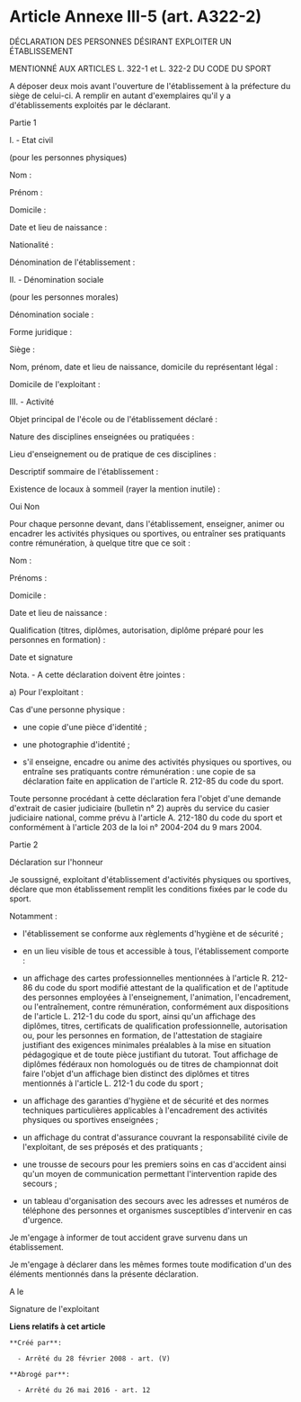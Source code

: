 # Article Annexe III-5 (art. A322-2)

DÉCLARATION DES PERSONNES DÉSIRANT EXPLOITER UN ÉTABLISSEMENT

MENTIONNÉ AUX ARTICLES L. 322-1 et L. 322-2 DU CODE DU SPORT

A déposer deux mois avant l'ouverture de l'établissement à la préfecture du siège de celui-ci. A remplir en autant
d'exemplaires qu'il y a d'établissements exploités par le déclarant.

Partie 1

I. - Etat civil

(pour les personnes physiques)

Nom : 

Prénom : 

Domicile : 

Date et lieu de naissance : 

Nationalité : 

Dénomination de l'établissement : 

II. - Dénomination sociale

(pour les personnes morales)

Dénomination sociale : 

Forme juridique : 

Siège : 

Nom, prénom, date et lieu de naissance, domicile du représentant légal : 

Domicile de l'exploitant : 

III. - Activité

Objet principal de l'école ou de l'établissement déclaré : 

Nature des disciplines enseignées ou pratiquées : 

Lieu d'enseignement ou de pratique de ces disciplines : 

Descriptif sommaire de l'établissement : 

Existence de locaux à sommeil (rayer la mention inutile) :

Oui Non 

Pour chaque personne devant, dans l'établissement, enseigner, animer ou encadrer les activités physiques ou sportives, ou
entraîner ses pratiquants contre rémunération, à quelque titre que ce soit :

Nom : 

Prénoms : 

Domicile : 

Date et lieu de naissance : 

Qualification (titres, diplômes, autorisation, diplôme préparé pour les personnes en formation) : 

Date et signature 

Nota. - A cette déclaration doivent être jointes : 

a) Pour l'exploitant : 

Cas d'une personne physique : 

- une copie d'une pièce d'identité ; 

- une photographie d'identité ; 

- s'il enseigne, encadre ou anime des activités physiques ou sportives, ou entraîne ses pratiquants contre rémunération : une
copie de sa déclaration faite en application de l'article R. 212-85 du code du sport. 

Toute personne procédant à cette déclaration fera l'objet d'une demande d'extrait de casier judiciaire (bulletin n° 2) auprès
du service du casier judiciaire national, comme prévu à l'article A. 212-180 du code du sport et conformément à l'article 203
de la loi n° 2004-204 du 9 mars 2004.

Partie 2

Déclaration sur l'honneur

Je soussigné, exploitant d'établissement d'activités physiques ou sportives, déclare que mon établissement remplit les
conditions fixées par le code du sport.

Notamment :

- l'établissement se conforme aux règlements d'hygiène et de sécurité ;

- en un lieu visible de tous et accessible à tous, l'établissement comporte :

- un affichage des cartes professionnelles mentionnées à l'article R. 212-86 du code du sport modifié attestant de la
qualification et de l'aptitude des personnes employées à l'enseignement, l'animation, l'encadrement, ou l'entraînement,
contre rémunération, conformément aux dispositions de l'article L. 212-1 du code du sport, ainsi qu'un affichage des
diplômes, titres, certificats de qualification professionnelle, autorisation ou, pour les personnes en formation, de
l'attestation de stagiaire justifiant des exigences minimales préalables à la mise en situation pédagogique et de toute pièce
justifiant du tutorat. Tout affichage de diplômes fédéraux non homologués ou de titres de championnat doit faire l'objet d'un
affichage bien distinct des diplômes et titres mentionnés à l'article L. 212-1 du code du sport ;

- un affichage des garanties d'hygiène et de sécurité et des normes techniques particulières applicables à l'encadrement des
activités physiques ou sportives enseignées ;

- un affichage du contrat d'assurance couvrant la responsabilité civile de l'exploitant, de ses préposés et des pratiquants ;

- une trousse de secours pour les premiers soins en cas d'accident ainsi qu'un moyen de communication permettant
l'intervention rapide des secours ;

- un tableau d'organisation des secours avec les adresses et numéros de téléphone des personnes et organismes susceptibles
d'intervenir en cas d'urgence.

Je m'engage à informer de tout accident grave survenu dans un établissement.

Je m'engage à déclarer dans les mêmes formes toute modification d'un des éléments mentionnés dans la présente déclaration.

A le 

Signature de l'exploitant

**Liens relatifs à cet article**

	**Créé par**:

	  - Arrêté du 28 février 2008 - art. (V)

	**Abrogé par**:

	  - Arrêté du 26 mai 2016 - art. 12
